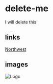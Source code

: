 # delete-me
I will delete this
## links

[Northwest](https://wwww.nwmissouri.edu)
## images
![Logo](https://upload.wikimedia.org/wikipedia/en/3/32/NW_Missouri_State_seal.png)


